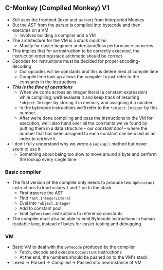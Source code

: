 ## C-Monkey (Compiled Monkey) V1

- Still uses the frontend (lexer and parser) from Interpreted Monkey
- But the AST from the parser is compiled into bytecode and then executes on a VM
    - Involves building a compiler and a VM
- The architecture for the VM is a *stack machine*
    - Mostly for easier beginner understand/less performance concerns
- This implies that for an instruction to be correctly executed, the instruction ordering/stack arithmetic should be correct
- Opcodes for instructions must be decided for proper encoding-decoding
    - Our opcodes will be constants and this is determined at compile time
    - Compile time look up allows the compiler to just refer to the constants in the instructions
- ***This is the flow of operations***
    - When we come across an integer literal (a constant expression) while compiling, we’ll evaluate it and keep track of resulting `*object.Integer` by storing it in memory and assigning it a number. 
    - In the bytecode instructions we’ll refer to the `*object.Integer` by this number.
    - After we’re done compiling and pass the instructions to the VM for execution, we’ll also hand over all the constants we’ve found by putting them in a data structure – our *constant pool* – where the number that has been assigned to each constant can be used as an index to retrieve it.
- I don't fully understand why we wrote a `Lookup()` method but never seem to use it.
    - Something about being too slow to move around a byte and perform the lookup every single time

### Basic compiler
- The first version of the compiler only needs to produce two `OpConstant` instructions to load values `1` and `2` on to the stack
    - First traverse the AST
    - Find `*ast.IntegerLiteral`
    - Eval into `*object.Integer`
    - Add to constant pool
    - Emit `OpConstant` instructions to reference constants
- The compiler must also be able to emit Bytecode instructions in human readable lang, instead of bytes for easier testing and debugging.


### VM
- Basic VM to deal with the `Bytecode` produced by the compiler
    - Fetch, decode and execute `OpConstant` instructions
    - At the end, the numbers should be pushed on to the VM's stack
- Lexed -> Parsed -> Compiled -> Passed into new instance of VM
